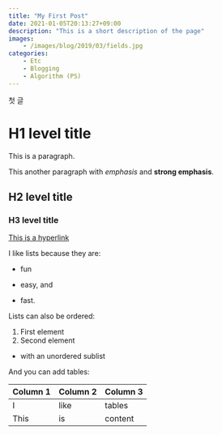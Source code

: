 ```yaml
---
title: "My First Post"
date: 2021-01-05T20:13:27+09:00
description: "This is a short description of the page"
images:
    - /images/blog/2019/03/fields.jpg
categories:
    - Etc
    - Blogging
    - Algorithm (PS)
---
```


첫 글

<!--more-->

# H1 level title

This is a paragraph.

This another paragraph with *emphasis* and **strong emphasis**.

## H2 level title
### H3 level title

[This is a hyperlink](http://www.google.com/)

I like lists because they are:

- fun
+ easy, and
* fast.

Lists can also be ordered:

1. First element
2. Second element
  - with an unordered sublist

And you can add tables:

| Column 1 | Column 2 | Column 3 |
| -------- | -------- | -------- |
| I        | like     | tables   |
| This     | is       | content  |